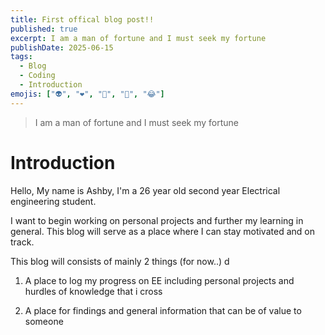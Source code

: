 ```yaml
---
title: First offical blog post!!
published: true
excerpt: I am a man of fortune and I must seek my fortune
publishDate: 2025-06-15
tags:
  - Blog
  - Coding
  - Introduction
emojis: ["👽", "❤️", "🎉", "🤔", "😂"]
---
```

> I am a man of fortune and I must seek my fortune

# Introduction

Hello, My name is Ashby, I'm a 26 year old second year Electrical engineering student.

I want to begin working on personal projects and further my learning in general. This blog will serve as a place where I can stay motivated and on track.

This blog will consists of mainly 2 things (for now..)
d
1.  A place to log my progress on EE including personal projects and hurdles of knowledge that i cross

2.  A place for findings and general information that can be of value to someone